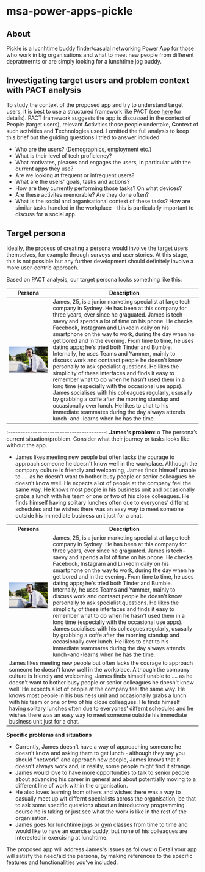 # msa-power-apps-pickle

## About
Pickle is a lucnhtime buddy finder/casulal networking Power App for those who work in big organisations and what to meet new people from different depratmernts or are simply looking for a lunchtime jog buddy.

## Investigating target users and problem context with PACT analysis
To study the context of the proposed app and try to understand target users, it is best to use a structured framework like PACT (see [here](http://hci.ilikecake.ie/requirements/pact.htm) for details). PACT framework suggests the app is discussed in the context of **P**eople (target users), relevant **A**ctivities those people undertake, **C**ontext of such activities and **T**echnologies used. I omitted the full analysis to keep this brief but the guiding questions I tried to answer included:

* Who are the users? (Demographics, employment etc.)
* What is their level of tech proficiency?
* What motivates, pleases and engages the users, in particular with the current apps they use?
* Are we looking at frequent or infrequent users?
* What are the users' goals, tasks and actions?
* How are they currently performing those tasks? On what devices?
* Are these activites memorable? Are they done often?
* What is the social and organisational context of these tasks? How are similar tasks handled in the workplace - this is particularly important to discuss for a social app.

## Target persona
Ideally, the process of creating a persona would involve the target users themselves, for example through surveys and user stories. At this stage, this is not possible but any further development should definitely involve a more user-centric approach.

Based on PACT analysis, our target persona looks something like this:

Persona                 | Description
----------------------- | -------------
![stock photo of a young professional](stock-photo-young-professional.jpg) | James, 25, is a junior marketing specialist at large tech company in Sydney. He has been at this company for three years, ever since he graguated.  James is tech-savvy and spends a lot of time on his phone. He checks Facebook, Instagram and LinkedIn daily on his smartphone on the way to work, during the day when he get bored and in the evening. From time to time, he uses dating apps; he's tried both Tinder and Bumble. Internally, he uses Teams and Yammer, mainly to discuss work and contaact people he doesn't know personally to ask specialist questions. He likes the simplicity of these interfaces and finds it easy to remember what to do when he hasn't used them in a long time (especially with the occasional use apps). James socialises with his colleagues regularly, ususally by grabbing a coffe after the morning standup and occasionally over lunch. He likes to chat to his immediate teammates during the day always attends lunch-and-learns when he has the time.
:----------------------------------------:
**James's problem**: 
o The persona’s current situation/problem. Consider what their journey or tasks looks like without the app.

* James likes meeting new people but often lacks the courage to approach someone he doesn't know well in the workplace. Although the company culture is friendly and welcoming, James finds himself unable to .... as he doesn't want to bother busy people or senior colleagues he doesn't know well. He expects a lot of people at the company feel the same way. He knows most people in his business unit and occasionally grabs a lunch with his team or one or two of his close colleagues. He finds himself having solitary lunches often due to everyones' differnt schedules and he wishes there was an easy way to meet someone outside his immediate business unit just for a chat. 


<table>
  <tr>
    <th>Persona </th>
    <th>Description</th>
  </tr>
  <tr>
    <td><img src="stock-photo-young-professional.jpg" alt="stock photo of a young professional"></td>
    <td>James, 25, is a junior marketing specialist at large tech company in Sydney. He has been at this company for three years, ever since he graguated.  James is tech-savvy and spends a lot of time on his phone. He checks Facebook, Instagram and LinkedIn daily on his smartphone on the way to work, during the day when he get bored and in the evening. From time to time, he uses dating apps; he's tried both Tinder and Bumble. Internally, he uses Teams and Yammer, mainly to discuss work and contaact people he doesn't know personally to ask specialist questions. He likes the simplicity of these interfaces and finds it easy to remember what to do when he hasn't used them in a long time (especially with the occasional use apps). James socialises with his colleagues regularly, ususally by grabbing a coffe after the morning standup and occasionally over lunch. He likes to chat to his immediate teammates during the day always attends lunch-and-learns when he has the time.</td>
  </tr>
  <tr>
    <td colspan="2">James likes meeting new people but often lacks the courage to approach someone he doesn't know well in the workplace. Although the company culture is friendly and welcoming, James finds himself unable to .... as he doesn't want to bother busy people or senior colleagues he doesn't know well. He expects a lot of people at the company feel the same way. He knows most people in his business unit and occasionally grabs a lunch with his team or one or two of his close colleagues. He finds himself having solitary lunches often due to everyones' differnt schedules and he wishes there was an easy way to meet someone outside his immediate business unit just for a chat.</td>
  </tr>
</table>


**Specific problems and situations**

* Currently, James doesn't have a way of approaching someone he doesn't know and asking them to get lunch - although they say you should "network" and approach new people, James knows that it doesn't always work and, in reality, some people might find it strange.
* James would love to have more opportunities to talk to senior people about advancing his career in general and about potentially moving to a different line of work within the organisation.
* He also loves learning from others and wishes there was a way to casually meet up wit differnt specialists across the organisation, be that to ask some specific questions about an introductory programming course he is taking or just see what the work is like in the rest of the organisation.
* James goes for lunchtime jogs or gym classes from time to time and would like to have an exercise buddy, but none of his colleagues are interested in exercising at lunchtime.



The proposed app will address James's issues as follows:
o Detail your app will satisfy the need/aid the persona, by making references to the specific features and functionalities you’ve included.

